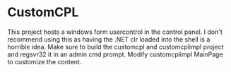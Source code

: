 # CustomCPL
This project hosts a windows form usercontrol in the control panel. I don't recommend using this as having the .NET clr loaded into the shell is a horrible idea. Make sure to build the customcpl and customcplimpl project and regsvr32 it in an admin cmd prompt. Modify customcplimpl MainPage to customize the content.